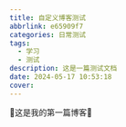 ```yaml
---
title: 自定义博客测试
abbrlink: e65909f7
categories: 日常测试
tags:
  - 学习
  - 测试
description: 这是一篇测试文档
date: 2024-05-17 10:53:18
cover:
---
```

👏这是我的第一篇博客👏
